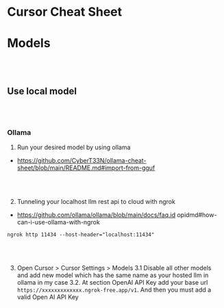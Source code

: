 # Cursor Cheat Sheet



# Models

<br><br>

## Use local model

<br><br>

### Ollama

1. Run your desired model by using ollama
- https://github.com/CyberT33N/ollama-cheat-sheet/blob/main/README.md#import-from-gguf

<br><br>

2. Tunneling your localhost llm rest api to cloud with ngrok
- https://github.com/ollama/ollama/blob/main/docs/faq.id opidmd#how-can-i-use-ollama-with-ngrok
```shell
ngrok http 11434 --host-header="localhost:11434"
```

<br><br>

3. Open Cursor > Cursor Settings > Models
  3.1 Disable all other models and add new model which has the same name as your hosted llm in ollama in my case
  3.2. At section OpenAI API Key add your base url `https://xxxxxxxxxxxxx.ngrok-free.app/v1`. And then you must add a valid Open AI API Key

